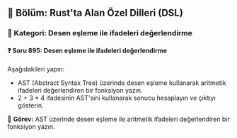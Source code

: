 ## 📘 Bölüm: Rust'ta Alan Özel Dilleri (DSL)
### 🔹 Kategori: Desen eşleme ile ifadeleri değerlendirme
#### ❓ Soru 895: Desen eşleme ile ifadeleri değerlendirme

Aşağıdakileri yapın:

- AST (Abstract Syntax Tree) üzerinde desen eşleme kullanarak aritmetik ifadeleri değerlendiren bir fonksiyon yazın.
- 2 + 3 * 4 ifadesinin AST'sini kullanarak sonucu hesaplayın ve çıktıyı gösterin.

🔧 **Görev:** AST üzerinde desen eşleme ile aritmetik ifadeleri değerlendiren bir fonksiyon yazın.
